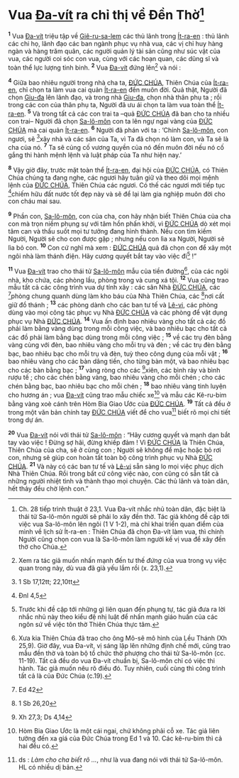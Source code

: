 # Vua [Đa-vít]() ra chỉ thị về Đền Thờ[^1-633e4349-2d6f-43e5-ada1-6e8ace45ef4c]
<sup><b>1</b></sup> Vua [Đa-vít]() triệu tập về [Giê-ru-sa-lem]() các thủ lãnh trong [Ít-ra-en]() : thủ lãnh các chi họ, lãnh đạo các ban ngành phục vụ nhà vua, các vị chỉ huy hàng ngàn và hàng trăm quân, các người quản lý tài sản cũng như súc vật của vua, các người coi sóc con vua, cùng với các hoạn quan, các dũng sĩ và toàn thể lực lượng tinh binh. <sup><b>2</b></sup> Vua [Đa-vít]() đứng lên[^2-633e4349-2d6f-43e5-ada1-6e8ace45ef4c] và nói :

<sup><b>4</b></sup> Giữa bao nhiêu người trong nhà cha ta, [ĐỨC CHÚA](), Thiên Chúa của [Ít-ra-en](), chỉ chọn ta làm vua cai quản [Ít-ra-en]() đến muôn đời. Quả thật, Người đã chọn [Giu-đa]() lên lãnh đạo, và trong nhà [Giu-đa](), chọn nhà thân phụ ta ; rồi trong các con của thân phụ ta, Người đã ưu ái chọn ta làm vua toàn thể [Ít-ra-en](). <sup><b>5</b></sup> Và trong tất cả các con trai ta –quả [ĐỨC CHÚA]() đã ban cho ta nhiều con trai– Người đã chọn [Sa-lô-môn]() con ta lên ngự ngai vàng của [ĐỨC CHÚA]() mà cai quản [Ít-ra-en](). <sup><b>6</b></sup> Người đã phán với ta : ‘Chính [Sa-lô-môn](), con ngươi, sẽ [^3@-633e4349-2d6f-43e5-ada1-6e8ace45ef4c]xây nhà và các sân của Ta, vì Ta đã chọn nó làm con, và Ta sẽ là cha của nó. <sup><b>7</b></sup> Ta sẽ củng cố vương quyền của nó đến muôn đời nếu nó cố gắng thi hành mệnh lệnh và luật pháp của Ta như hiện nay.’

<sup><b>8</b></sup> Vậy giờ đây, trước mặt toàn thể [Ít-ra-en](), đại hội của [ĐỨC CHÚA](), có Thiên Chúa chúng ta đang nghe, các ngươi hãy tuân giữ và theo dõi mọi mệnh lệnh của [ĐỨC CHÚA](), Thiên Chúa các ngươi. Có thế các ngươi mới tiếp tục [^4@-633e4349-2d6f-43e5-ada1-6e8ace45ef4c]chiếm hữu đất nước tốt đẹp này và sẽ để lại làm gia nghiệp muôn đời cho con cháu mai sau.

<sup><b>9</b></sup> Phần con, [Sa-lô-môn](), con của cha, con hãy nhận biết Thiên Chúa của cha con mà trọn niềm phụng sự với tâm hồn phấn khởi, vì [ĐỨC CHÚA]() dò xét mọi tâm can và thấu suốt mọi tư tưởng đang hình thành. Nếu con tìm kiếm Người, Người sẽ cho con được gặp ; nhưng nếu con lìa xa Người, Người sẽ lìa bỏ con. <sup><b>10</b></sup> Con cứ nghĩ mà xem : [ĐỨC CHÚA]() quả đã chọn con để xây một ngôi nhà làm thánh điện. Hãy cương quyết bắt tay vào việc đi[^3-633e4349-2d6f-43e5-ada1-6e8ace45ef4c] !”

<sup><b>11</b></sup> Vua [Đa-vít]() trao cho thái tử [Sa-lô-môn]() mẫu của tiền đường[^4-633e4349-2d6f-43e5-ada1-6e8ace45ef4c], của các ngôi nhà, kho chứa, các phòng lầu, phòng trong và cung xá tội. <sup><b>12</b></sup> Vua cũng trao mẫu tất cả các công trình vua dự tính xây : các sân Nhà [ĐỨC CHÚA](), các [^5@-633e4349-2d6f-43e5-ada1-6e8ace45ef4c]phòng chung quanh dùng làm kho báu của Nhà Thiên Chúa, các [^6@-633e4349-2d6f-43e5-ada1-6e8ace45ef4c]nơi cất giữ đồ thánh ; <sup><b>13</b></sup> các phòng dành cho các ban tư tế và [Lê-vi](), các phòng dùng vào mọi công tác phục vụ Nhà [ĐỨC CHÚA]() và các phòng để vật dụng phục vụ Nhà [ĐỨC CHÚA](). <sup><b>14</b></sup> Vua ấn định bao nhiêu vàng cho tất cả các đồ phải làm bằng vàng dùng trong mỗi công việc, và bao nhiêu bạc cho tất cả các đồ phải làm bằng bạc dùng trong mỗi công việc ; <sup><b>15</b></sup> về các trụ đèn bằng vàng cùng với đèn, bao nhiêu vàng cho mỗi trụ và đèn ; về các trụ đèn bằng bạc, bao nhiêu bạc cho mỗi trụ và đèn, tuỳ theo công dụng của mỗi vật ; <sup><b>16</b></sup> bao nhiêu vàng cho các bàn dâng tiến, cho từng bàn một, và bao nhiêu bạc cho các bàn bằng bạc ; <sup><b>17</b></sup> vàng ròng cho các [^7@-633e4349-2d6f-43e5-ada1-6e8ace45ef4c]xiên, các bình rảy và bình rượu tế ; cho các chén bằng vàng, bao nhiêu vàng cho mỗi chén ; cho các chén bằng bạc, bao nhiêu bạc cho mỗi chén ; <sup><b>18</b></sup> bao nhiêu vàng tinh luyện cho hương án ; vua [Đa-vít]() cũng trao mẫu chiếc xe[^5-633e4349-2d6f-43e5-ada1-6e8ace45ef4c] và mẫu các Kê-ru-bim bằng vàng xoè cánh trên Hòm Bia Giao Ước của [ĐỨC CHÚA](). <sup><b>19</b></sup> Tất cả đều ở trong một văn bản chính tay [ĐỨC CHÚA]() viết để cho vua[^6-633e4349-2d6f-43e5-ada1-6e8ace45ef4c] biết rõ mọi chi tiết trong dự án.

<sup><b>20</b></sup> Vua [Đa-vít]() nói với thái tử [Sa-lô-môn]() : “Hãy cương quyết và mạnh dạn bắt tay vào việc ! Đừng sợ hãi, đừng khiếp đảm ! Vì [ĐỨC CHÚA]() là Thiên Chúa, Thiên Chúa của cha, sẽ ở cùng con ; Người sẽ không để mặc hoặc bỏ rơi con, nhưng sẽ giúp con hoàn tất toàn bộ công trình phục vụ Nhà [ĐỨC CHÚA](). <sup><b>21</b></sup> Và này có các ban tư tế và [Lê-vi]() sẵn sàng lo mọi việc phục dịch Nhà Thiên Chúa. Rồi trong bất cứ công việc nào, con cũng có sẵn tất cả những người nhiệt tình và thành thạo mọi chuyện. Các thủ lãnh và toàn dân, hết thảy đều chờ lệnh con.”

[^1-633e4349-2d6f-43e5-ada1-6e8ace45ef4c]: Ch. 28 tiếp trình thuật ở 23,1. Vua Đa-vít nhắc nhủ toàn dân, đặc biệt là thái tử Sa-lô-môn người sẽ phải lo xây đền thờ. Tác giả không đề cập tới việc vua Sa-lô-môn lên ngôi (1 V 1-2), mà chỉ khai triển quan điểm của mình về lịch sử Ít-ra-en : Thiên Chúa đã chọn Đa-vít làm vua, thì chính Người cũng chọn con vua là Sa-lô-môn làm người kế vị vua để xây đền thờ cho Chúa.
[^2-633e4349-2d6f-43e5-ada1-6e8ace45ef4c]: Xem ra tác giả muốn nhấn mạnh đến tư thế *đứng* của vua trong vụ việc quan trong này, dù vua đã già yếu lắm rồi (x. 23,1).
[^3-633e4349-2d6f-43e5-ada1-6e8ace45ef4c]: Trước khi đề cập tới những gì liên quan đến phụng tự, tác giả đưa ra lời nhắc nhủ này theo kiểu đệ nhị luật để nhấn mạnh giáo huấn của các ngôn sứ về việc tôn thờ Thiên Chúa thực tâm.
[^4-633e4349-2d6f-43e5-ada1-6e8ace45ef4c]: Xưa kia Thiên Chúa đã trao cho ông Mô-sê mô hình của Lều Thánh (Xh 25,9). Giờ đây, vua Đa-vít, vị sáng lập lên những định chế mới, cũng trao mẫu đền thờ và toàn bộ tổ chức thờ phượng cho thái tử Sa-lô-môn (cc. 11-19). Tất cả đều do vua Đa-vít chuẩn bị, Sa-lô-môn chỉ có việc thi hành. Tác giả muốn nêu rõ điều đó. Tuy nhiên, cuối cùng thì công trình tất cả là của Đức Chúa (c.19).
[^5-633e4349-2d6f-43e5-ada1-6e8ace45ef4c]: Hòm Bia Giao Ước là một cái ngai, chứ không phải cỗ xe. Tác giả liên tưởng đến xa giá của Đức Chúa trong Ed 1 và 10. Các kê-ru-bim thì cả hai đều có.
[^6-633e4349-2d6f-43e5-ada1-6e8ace45ef4c]: ds : *Làm cho cha biết rõ ...*, như là vua đang nói với thái tử Sa-lô-môn. HL có nhiều dị bản.
[^3@-633e4349-2d6f-43e5-ada1-6e8ace45ef4c]: 1 Sb 17,12tt; 22,10tt
[^4@-633e4349-2d6f-43e5-ada1-6e8ace45ef4c]: Đnl 4,5
[^5@-633e4349-2d6f-43e5-ada1-6e8ace45ef4c]: Ed 42
[^6@-633e4349-2d6f-43e5-ada1-6e8ace45ef4c]: 1 Sb 26,20
[^7@-633e4349-2d6f-43e5-ada1-6e8ace45ef4c]: Xh 27,3; Ds 4,14